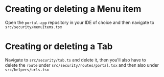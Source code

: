 # Creating or deleting a Menu item

Open the `portal-app` repository in your IDE of choice and then navigate to `src/security/menuItems.tsx`

# Creating or deleting a Tab

Navigate to `src/security/tab.ts` and delete it, then you'll also have to delete the `route` under `src/security/routes/portal.tsx` and then also under `src/helpers/urls.tsx`